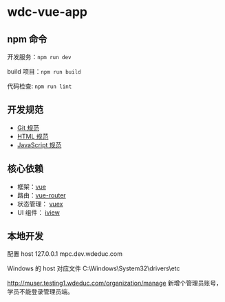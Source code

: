 # wdc-vue-app

## npm 命令

开发服务：`npm run dev`

build 项目：`npm run build`

代码检查: `npm run lint`

## 开发规范

-   [Git 规范](http://gitlab.wdcloud.cc:10080/tanghao/style-guides/tree/master/Git)
-   [HTML 规范](http://gitlab.wdcloud.cc:10080/tanghao/style-guides/tree/master/HTML)
-   [JavaScript 规范](http://gitlab.wdcloud.cc:10080/tanghao/style-guides/tree/master/JavaScript)

## 核心依赖

-   框架：[vue](https://www.npmjs.com/package/vue)
-   路由：[vue-router](https://www.npmjs.com/package/vue-router)
-   状态管理： [vuex](https://www.npmjs.com/package/vuex)
-   UI 组件： [iview](https://www.npmjs.com/package/iview)

## 本地开发

配置 host
127.0.0.1 mpc.dev.wdeduc.com

Windows 的 host 对应文件 C:\Windows\System32\drivers\etc

http://muser.testing1.wdeduc.com/organization/manage 新增个管理员账号，学员不能登录管理员端。
